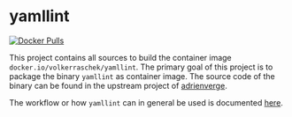 # yamllint

[![Docker Pulls](https://img.shields.io/docker/pulls/volkerraschek/yamllint)](https://hub.docker.com/r/volkerraschek/yamllint)

This project contains all sources to build the container image
`docker.io/volkerraschek/yamllint`. The primary goal of this project is to
package the binary `yamllint` as container image. The source code of the binary
can be found in the upstream project of
[adrienverge](https://github.com/adrienverge/yamllint).

The workflow or how `yamllint` can in general be used is documented
[here](https://yamllint.readthedocs.io/en/stable/).
